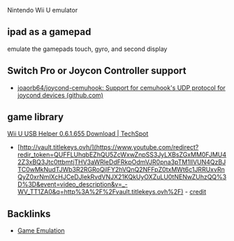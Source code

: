 Nintendo Wii U emulator

## ipad as a gamepad
emulate the gamepads touch, gyro, and second display

## Switch Pro or Joycon Controller support
- [joaorb64/joycond-cemuhook: Support for cemuhook's UDP protocol for joycond devices (github.com)](https://github.com/joaorb64/joycond-cemuhook)

## game library
[Wii U USB Helper 0.6.1.655 Download | TechSpot](https://www.techspot.com/downloads/7049-wii-u-usb-helper.html)
- [http://vault.titlekeys.ovh/](https://www.youtube.com/redirect?redir_token=QUFFLUhqbEZhQU5ZcWxwZnpSS3JyLXBsZGxMM0FJMU42Z3xBQ3Jtc0ttbmtjTHV3aWRleDdFRkpOdmVJR0pna3pTM1llVUN4QzBJTC0wMkNudTJWb3R2RGRoQjlFY2hVQnQ2NFFpZ0txMWt6c1JRRUxvRnQyZ0xrNmlXcHJCeDJlekRvdVNJX21KQkUyOXZuLU0tNENwZUhzQQ%3D%3D&event=video_description&v=_-WV_TT1ZA0&q=http%3A%2F%2Fvault.titlekeys.ovh%2F) - [credit](https://www.reddit.com/r/CemuPiracy/comments/hr834n/i_was_trying_to_install_wiiu_usbhelper_but/)

## Backlinks
- [Game Emulation](📁developer/emulation%20👾/Game%20Emulation.md)